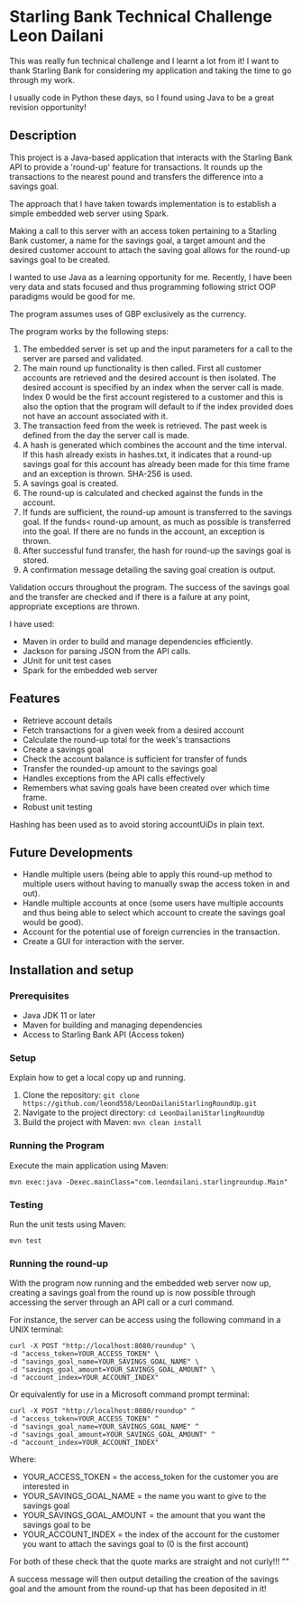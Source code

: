 # Starling Bank Technical Challenge Leon Dailani

This was really fun technical challenge and I learnt a lot from it! I want to thank Starling Bank for
considering my application and taking the time to go through my work.

I usually code in Python these days, so I found using Java to be a great revision opportunity!

## Description
This project is a Java-based application that interacts with the Starling Bank API to provide a 'round-up' feature for transactions.
It rounds up the transactions to the nearest pound and transfers the difference into a savings goal.

The approach that I have taken towards implementation is to establish a simple embedded web server using Spark.

Making a call to this server with an access token pertaining to a Starling Bank customer, a name for the savings goal,
a target amount and the desired customer account to attach the saving goal allows for the round-up savings goal to be created.

I wanted to use Java as a learning opportunity for me. Recently, I have been very data and stats focused
and thus programming following strict OOP paradigms would be good for me.

The program assumes uses of GBP exclusively as the currency.

The program works by the following steps:
1. The embedded server is set up and the input parameters for a call to the server are parsed and validated.
2. The main round up functionality is then called. First all customer accounts are retrieved and the desired account is then isolated. The desired account is specified by an index when the server call is made. Index 0 would be the first account registered to a customer and this is also the option that the program will default to if the index provided does not have an account associated with it.
3. The transaction feed from the week is retrieved. The past week is defined from the day the server call is made.
4. A hash is generated which combines the account and the time interval. If this hash already exists in hashes.txt, it indicates that a round-up savings goal for this account has already been made for this time frame and an exception is thrown. SHA-256 is used.
5. A savings goal is created.
5. The round-up is calculated and checked against the funds in the account.
6. If funds are sufficient, the round-up amount is transferred to the savings goal. If the funds< round-up amount, as much as possible is transferred into the goal. If there are no funds in the account, an exception is thrown.
7. After successful fund transfer, the hash for round-up the savings goal is stored.
8. A confirmation message detailing the saving goal creation is output.

Validation occurs throughout the program. The success of the savings goal and the transfer are checked and if there is a failure at any point, appropriate exceptions are thrown.

I have used:
- Maven in order to build and manage dependencies efficiently.
- Jackson for parsing JSON from the API calls.
- JUnit for unit test cases
- Spark for the embedded web server


## Features
- Retrieve account details
- Fetch transactions for a given week from a desired account
- Calculate the round-up total for the week's transactions
- Create a savings goal
- Check the account balance is sufficient for transfer of funds
- Transfer the rounded-up amount to the savings goal
- Handles exceptions from the API calls effectively
- Remembers what saving goals have been created over which time frame.
- Robust unit testing

Hashing has been used as to avoid storing accountUiDs in plain text.


## Future Developments
- Handle multiple users (being able to apply this round-up method to multiple
users without having to manually swap the access token in and out).
- Handle multiple accounts at once (some users have multiple accounts and thus being able
to select which account to create the savings goal would be good).
- Account for the potential use of foreign currencies in the transaction.
- Create a GUI for interaction with the server.


## Installation and setup

### Prerequisites
- Java JDK 11 or later
- Maven for building and managing dependencies
- Access to Starling Bank API (Access token)

### Setup
Explain how to get a local copy up and running.

1. Clone the repository: ```git clone https://github.com/leond558/LeonDailaniStarlingRoundUp.git```
2. Navigate to the project directory: ```cd LeonDailaniStarlingRoundUp```
3. Build the project with Maven: ```mvn clean install```


### Running the Program

Execute the main application using Maven:

```
mvn exec:java -Dexec.mainClass="com.leondailani.starlingroundup.Main"
```

### Testing

Run the unit tests using Maven:

```
mvn test
```

### Running the round-up

With the program now running and the embedded web server now up,
creating a savings goal from the round up is now possible through
accessing the server through an API call or a curl command.

For instance, the server can be access using the following command in a UNIX terminal:

```
curl -X POST "http://localhost:8080/roundup" \
-d "access_token=YOUR_ACCESS_TOKEN" \
-d "savings_goal_name=YOUR_SAVINGS_GOAL_NAME" \
-d "savings_goal_amount=YOUR_SAVINGS_GOAL_AMOUNT" \
-d "account_index=YOUR_ACCOUNT_INDEX"
```
Or equivalently for use in a Microsoft command prompt terminal:

```
curl -X POST "http://localhost:8080/roundup" ^
-d "access_token=YOUR_ACCESS_TOKEN" ^
-d "savings_goal_name=YOUR_SAVINGS_GOAL_NAME" ^
-d "savings_goal_amount=YOUR_SAVINGS_GOAL_AMOUNT" ^
-d "account_index=YOUR_ACCOUNT_INDEX"
```
Where:
- YOUR_ACCESS_TOKEN = the access_token for the customer you are interested in
- YOUR_SAVINGS_GOAL_NAME = the name you want to give to the savings goal
- YOUR_SAVINGS_GOAL_AMOUNT = the amount that you want the savings goal to be
- YOUR_ACCOUNT_INDEX = the index of the account for the customer you want to attach the savings goal to (0 is the first account)

For both of these check that the quote marks are straight and not curly!!! ""

A success message will then output detailing the creation of the savings goal and the amount from the round-up that has been deposited in it!





